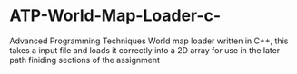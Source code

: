 # ATP-World-Map-Loader-c-
Advanced Programming Techniques World map loader written in C++, this takes a input file and loads it correctly into a 2D array for use in the later path finiding sections of the assignment
